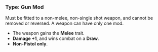 ### Type: Gun Mod

Must be fitted to a non-melee, non-single shot weapon, and cannot be removed or reversed. A weapon can have only one mod.

- The weapon gains the **Melee** trait.
- **Damage +1**, and wins combat on a **Draw**.
- **Non-Pistol only**.
